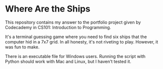 # Where Are the Ships
This repository contains my answer to the portfolio project given by Codecademy in CS101: Introduction to Programming. 

It's a terminal guessing game where you need to find six ships that the computer hid in a 7x7 grid. In all honesty, it's not riveting to play. However, it was fun to make.

There is an executable file for Windows users. Running the script with Python should work with Mac and Linux, but I haven't tested it.  

